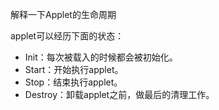 解释一下Applet的生命周期

applet可以经历下面的状态：

  * Init：每次被载入的时候都会被初始化。
  * Start：开始执行applet。
  * Stop：结束执行applet。
  * Destroy：卸载applet之前，做最后的清理工作。
